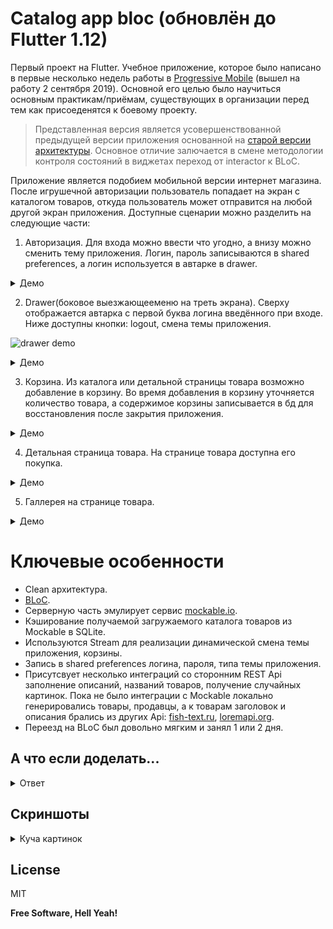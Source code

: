 # Catalog app bloc (обновлён до Flutter 1.12)

Первый проект на Flutter. Учебное приложение, которое было написано в первые несколько недель работы в [Progressive Mobile][ProgressiveMobile] (вышел на работу 2 сентября 2019). Основной его целью было научиться основным практикам/приёмам, существующих в организации перед тем как присоеденятся к боевому проекту.

>Представленная версия является усовершенствованной предыдущей версии приложения основанной на [старой версии архитектуры][GitHubCatalogApp]. Основное отличие залючается в смене методологии контроля состояний в виджетах переход от interactor к BLoC.

Приложение является подобием мобильной версии интернет магазина. После игрушечной авторизации пользователь попадает на экран с каталогом товаров, откуда пользователь может отправится на любой другой экран приложения. Доступные сценарии можно разделить на следующие части:
1) Авторизация. Для входа  можно ввести что угодно, а внизу можно сменить тему приложения. Логин, пароль записываются 
в shared preferences, а логин используется в автарке в drawer.

<details>
    <summary>Демо</summary>
                                
   ![auth demo][AuthDemo]
</details>

2) Drawer(боковое выезжающееменю на треть экрана). Сверху отображается автарка с первой буква логина введённого при
 входе. Ниже доступны кнопки: logout, смена темы приложения. 

![drawer demo][DrawerDemo]

<details>
    <summary>Демо</summary>
                                
   ![drawer demo][DrawerDemo]
</details>

3) Корзина. Из каталога или детальной страницы товара возможно добавление в корзину. Во время добавления в корзину
 уточняется количество товара, а содержимое корзины записывается в бд для восстановления после закрытия приложения. 

<details>
    <summary>Демо</summary>
                                
   ![cart demo][CartDemo]

</details>

4) Детальная страница товара. На странице товара доступна его покупка.

<details>
    <summary>Демо</summary>
                                
   ![detail item demo][DetailItemDemo]

</details>

5) Галлерея на странице товара. 
<details>
    <summary>Демо</summary>
                                
   ![gallery item demo][GalleryDemo]

</details>

# Ключевые особенности
  - Clean архитектура.
  - [BLoC][BlocReference].
  - Серверную часть эмулирует сервис [mockable.io][MockableIO].
  - Кэширование получаемой загружаемого каталога товаров из Mockable в SQLite.
  - Используются Stream для реализации динамической смена темы приложения, корзины.
  - Запись в shared preferences логина, пароля, типа темы приложения.
  - Присутсвует несколько интеграций со сторонним REST Api заполнение описаний, названий товаров, получение случайных картинок. Пока не было интеграции с Mockable локально генерировались товары, продавцы, а к товарам заголовок и описания брались из других Api: [fish-text.ru][FishTextApi], [loremapi.org][LoremApi].
  - Переезд на BLoC был довольно мягким и занял 1 или 2 дня.

## А что если доделать...

<details>
  <summary>Ответ</summary>
  С конца декабря 2019 я нахожусь на перепутье. Либо я устраиваюсь на работу как Flutter-разработчик, либо возвращаюсь в веб.
</details>

## Скриншоты

<details>
  <summary>Куча картинок</summary>


![black start screen][BlackStartScreen]

![white start screen][WhiteStartScreen]

![black invalid start screen][BlackInvalidStartScreen]

![white invalid start screen][WhiteInvalidStartScreen]

![black catalog screen][BlackCatalogScreen]

![white catalog screen][WhiteCatalogScreen]

![black drawer][BlackDrawer]![white drawer][WhiteDrawer]

![black choose count dialog][BlackChooseCountDialog]

![white choose count dialog][WhiteChooseCountDialog]

![black cart screen][BlackCartScreen]

![white cart screen][WhiteCartScreenNotEmpty]

![black cart screen empty][BlackCartScreenEmpty]

![white cart screen empty][WhiteCartScreen]

![black item screen][BlackItemScreen]

![white item screen][WhiteItemScreen]

![app in background][AppInBackground]
</details>


License
----

MIT

**Free Software, Hell Yeah!**

   [ProgressiveMobile]:<http://pmobi.ru/>
   [GitHubCatalogApp]:<https://github.com/iebrosalin/catalog_app/>
   [MockableIO]:<https://www.mockable.io/>
   [BlocReference]:<https://pub.dev/packages/flutter_bloc>
   [LoremApi]:<https://loremipsum.wiegertschouten.nl>
   [FishTextApi]:<https://fish-text.ru>

   [AuthDemo]:<https://github.com/iebrosalin/mobile/tree/flutter/catalog_app/bloc/descriptions/gif/demo_login.gif>
   [DrawerDemo]:<https://github.com/iebrosalin/mobile/tree/flutter/catalog_app/bloc/descriptions/gif/demo_logout.gif>
   [CartDemo]:<https://github.com/iebrosalin/mobile/tree/flutter/catalog_app/bloc/descriptions/gif/demo_cart%20.gif>
   [DetailItemDemo]:<https://github.com/iebrosalin/mobile/tree/flutter/catalog_app/bloc/descriptions/gif/demo_item_page.gif>
   [GalleryDemo]:<https://github.com/iebrosalin/mobile/tree/flutter/catalog_app/bloc/descriptions/gif/gallery_demo.gif>

   [BlackStartScreen]:<https://github.com/iebrosalin/mobile/tree/flutter/catalog_app/bloc/descriptions/black_start_screen.jpeg>
   [WhiteStartScreen]:<https://github.com/iebrosalin/mobile/tree/flutter/catalog_app/bloc/descriptions/white_start_screen.jpeg>
   [BlackInvalidStartScreen]:<https://github.com/iebrosalin/mobile/tree/flutter/catalog_app/bloc/descriptions/black_invalid_start_screen.jpeg>
   [WhiteInvalidStartScreen]:<https://github.com/iebrosalin/mobile/tree/flutter/catalog_app/bloc/descriptions/white_invalid_start_screen.jpeg>
   [BlackCatalogScreen]:<https://github.com/iebrosalin/mobile/tree/flutter/catalog_app/bloc/descriptions/black_catalog_screen.jpeg>
   [WhiteCatalogScreen]:<https://github.com/iebrosalin/mobile/tree/flutter/catalog_app/bloc/descriptions/white_catalog_screen.jpeg>
   [BlackDrawer]:<https://github.com/iebrosalin/mobile/tree/flutter/catalog_app/bloc/descriptions/black_drawer.jpeg>
   [WhiteDrawer]:<https://github.com/iebrosalin/mobile/tree/flutter/catalog_app/bloc/descriptions/white_drawer.jpeg>
   [BlackChooseCountDialog]:<https://github.com/iebrosalin/mobile/tree/flutter/catalog_app/bloc/descriptions/black_choose_count_dialog.jpeg>
   [WhiteChooseCountDialog]:<https://github.com/iebrosalin/mobile/tree/flutter/catalog_app/bloc/descriptions/white_choose_count_dialog.jpeg>
   [WhiteCartScreen]:<https://github.com/iebrosalin/mobile/tree/flutter/catalog_app/bloc/descriptions/white_cart_screen.jpeg>
   [BlackCartScreen]:<https://github.com/iebrosalin/mobile/tree/flutter/catalog_app/bloc/descriptions/black_cart_screen.jpeg>
   [WhiteCartScreenNotEmpty]:<https://github.com/iebrosalin/mobile/tree/flutter/catalog_app/bloc/descriptions/white_cart_screen_not_empty.jpeg>
   [BlackCartScreenEmpty]:<https://github.com/iebrosalin/mobile/tree/flutter/catalog_app/bloc/descriptions/black_cart_screen_empty.jpeg>
   [BlackItemScreen]:<https://github.com/iebrosalin/mobile/tree/flutter/catalog_app/bloc/descriptions/black_item_screen.jpeg>
   [WhiteItemScreen]:<https://github.com/iebrosalin/mobile/tree/flutter/catalog_app/bloc/descriptions/white_item_screen.jpeg>
   [AppInBackground]:<https://github.com/iebrosalin/mobile/tree/flutter/catalog_app/bloc/descriptions/app_in_background.jpeg>